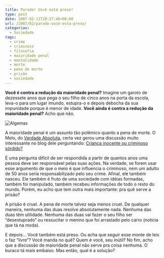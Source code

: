 ```yaml
---
title: Parado! Você está preso!
type: post
date: 2007-02-11T20:27:48+00:00
url: /2007/02/parado-voce-esta-preso/
categorias:
  - Sociedade
tags:
  - crime
  - criminoso
  - filosofia
  - maioridade penal
  - mentalidade
  - morte
  - pena de morte
  - prisão
  - sociedade
---
```


**Você é contra a redução da maioridade penal?** Imagine um garoto de dezessete anos que pega o seu filho de cinco anos na porta da escola, leva-o para um lugar imundo, estupra-o e depois debocha da sua impunidade porque é menor de idade. **Você ainda é contra a redução da maioridade penal?** Acho que não.

![Algemas](/wp-content/uploads/2007/02/algemas2.thumbnail.jpg)

A maioridade penal é um assunto tão polêmico quanto a pena de morte. O Melo, do [Verdade Absoluta][1], certa vez gerou uma discussão muito interessante no blog dele perguntando: [Criança inocente ou criminoso sórdido?][2]

É uma pergunta difícil de ser respondida a partir de quantos anos uma pessoa deve ser responsável pelas suas ações. Na verdade, se forem usar esse argumento de que o meio é que influencia o criminoso, nem um adulto de 50 anos seria responsabilizado pelo seu crime. Afinal, ele também nasceu. Ele também é fruto de uma sociedade com idéias formadas, também foi manipulado, também recebeu informações de todo o resto do mundo. Porém, eu acho que tem outra mais importante: pra quê serve a prisão?

A prisão é cruel. A pena de morte talvez seja menos cruel. De qualquer maneira, nenhuma das duas resolve absolutamente nada. Nenhuma das duas têm utilidade. Nenhuma das duas vai fazer o seu filho ser “desestuprado” ou ressucitar o menino que foi arrastado pelo carro (notícia que tá na moda).

E depois… Você também está preso. Ou acha que seguir esse monte de leis o faz “livre”? Você manda no quê? Quem é você, seu inútil? No fim, acho que a discussão de maioridade penal não serve pra coisa nenhuma. O buraco tá mais embaixo. Mas então, qual é a solução?

[1]: http://verdadeabsoluta.net/
[2]: http://verdadeabsoluta.net/?p=2877
